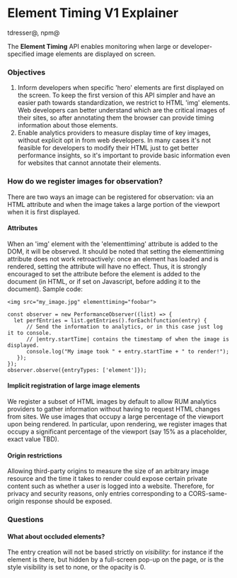 # Element Timing V1 Explainer

tdresser@, npm@

The **Element Timing** API enables monitoring when large or developer-specified image elements are displayed on screen.


### Objectives

1.  Inform developers when specific 'hero' elements are first displayed on the screen. To keep the first version of this API simpler and have an easier path towards standardization, we restrict to HTML 'img' elements. Web developers can better understand which are the critical images of their sites, so after annotating them the browser can provide timing information about those elements.
1.  Enable analytics providers to measure display time of key images, without explicit opt in from web developers. In many cases it's not feasible for developers to modify their HTML just to get better performance insights, so it's important to provide basic information even for websites that cannot annotate their elements.


### How do we register images for observation?

There are two ways an image can be registered for observation: via an HTML attribute and when the image takes a large portion of the viewport when it is first displayed.

#### Attributes

When an 'img' element with the 'elementtiming' attribute is added to the DOM, it will be observed. It should be noted that setting the elementtiming attribute does not work retroactively: once an element has loaded and is rendered, setting the attribute will have no effect. Thus, it is strongly encouraged to set the attribute before the element is added to the document (in HTML, or if set on Javascript, before adding it to the document). Sample code:

```
<img src="my_image.jpg" elementtiming="foobar">

const observer = new PerformanceObserver((list) => {
  let perfEntries = list.getEntries().forEach(function(entry) {
      // Send the information to analytics, or in this case just log it to console.
      // |entry.startTime| contains the timestamp of when the image is displayed.
      console.log("My image took " + entry.startTime + " to render!");
   });
});
observer.observe({entryTypes: ['element']});
```

#### Implicit registration of large image elements

We register a subset of HTML images by default to allow RUM analytics providers to gather information without having to request HTML changes from sites. We use images that occupy a large percentage of the viewport upon being rendered. In particular, upon rendering, we register images that occupy a significant percentage of the viewport (say 15% as a placeholder, exact value TBD).

#### Origin restrictions

Allowing third-party origins to measure the size of an arbitrary image resource and the time it takes to render could expose certain private content such as whether a user is logged into a website. Therefore, for privacy and security reasons, only entries corresponding to a CORS-same-origin response should be exposed.

### Questions

#### What about occluded elements?

The entry creation will not be based strictly on _visibility_: for instance if the element is there, but hidden by a full-screen pop-up on the page, or is the style visibility is set to none, or the opacity is 0.

